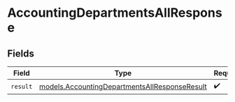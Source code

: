 # AccountingDepartmentsAllResponse


## Fields

| Field                                                                                                | Type                                                                                                 | Required                                                                                             | Description                                                                                          |
| ---------------------------------------------------------------------------------------------------- | ---------------------------------------------------------------------------------------------------- | ---------------------------------------------------------------------------------------------------- | ---------------------------------------------------------------------------------------------------- |
| `result`                                                                                             | [models.AccountingDepartmentsAllResponseResult](../models/accountingdepartmentsallresponseresult.md) | :heavy_check_mark:                                                                                   | N/A                                                                                                  |